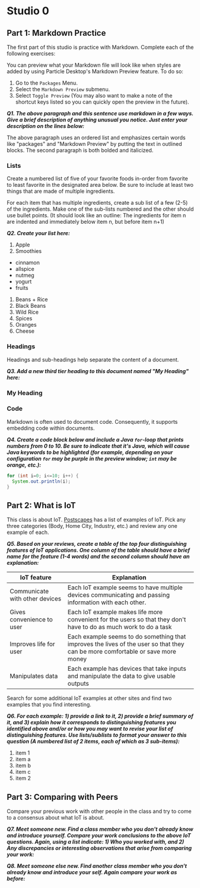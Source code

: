 # Studio 0

## Part 1: Markdown Practice

The first part of this studio is practice with Markdown. Complete each of the following exercises:

You can preview what your Markdown file will look like when styles are added by using Particle Desktop's Markdown Preview feature. To do so:
1. Go to the `Packages` Menu.
1. Select the `Markdown Preview` submenu.
1. Select `Toggle Preview` (You may also want to make a note of the shortcut keys listed so you can quickly open the preview in the future).

***Q1. The above paragraph and this sentence use markdown in a few ways.  Give a brief description of anything unusual you notice.  Just enter your description on the lines below:***

The above paragraph uses an ordered list and emphasizes certain words like "packages" and "Markdown Preview" by putting the text in outlined blocks.  The second paragraph is both bolded and italicized.

### Lists

Create a numbered list of five of your favorite foods in-order from favorite to least favorite in the designated area below. Be sure to include at least two things that are made of multiple ingredients.

For each item that has multiple ingredients, create a sub list of a few (2-5) of the ingredients.  Make one of the sub-lists numbered and the other should use bullet points. (It should look like an outline: The ingredients for item n are indented and immediately below item n, but before item n+1)

***Q2. Create your list here:***

1. Apple
1. Smoothies
  * cinnamon
  * allspice
  * nutmeg
  * yogurt
  * fruits
1. Beans + Rice
  1. Black Beans
  1. Wild Rice
  1. Spices
1. Oranges
1. Cheese

### Headings

Headings and sub-headings help separate the content of a document.

***Q3. Add a new third tier heading to this document named "My Heading" here:***

<h3> My Heading </h3>

### Code

Markdown is often used to document code.  Consequently, it supports embedding code within documents.

***Q4. Create a code block below and include a Java `for`-loop that prints numbers from 0 to 10. Be sure to indicate that it's Java, which will cause Java keywords to be highlighted (for example, depending on your configuration `for` may be purple in the preview window; `int` may be orange, etc.):***

```Java
for (int i=0; i<=10; i++) {
  System.out.println(i);
}
```

## Part 2: What is IoT

This class is about IoT.  [Postscapes](https://www.postscapes.com/internet-of-things-examples/) has a list of examples of IoT.  Pick any three categories (Body, Home City, Industry, etc.) and review any one example of each.

***Q5.  Based on your reviews, create a table of the top four distinguishing features of IoT applications. One column of the table should have a brief name for the feature (1-4 words) and the second column should have an explanation:***

IoT feature | Explanation
------------ | -------------
Communicate with other devices | Each IoT example seems to have multiple devices communicating and passing information with each other.
Gives convenience to user | Each IoT example makes life more convenient for the users so that they don't have to do as much work to do a task
Improves life for user | Each example seems to do something that improves the lives of the user so that they can be more comfortable or save more money
Manipulates data | Each example has devices that take inputs and manipulate the data to give usable outputs

Search for some additional IoT examples at other sites and find two examples that you find interesting.

***Q6.  For each example: 1) provide a link to it, 2) provide a brief summary of it, and 3) explain how it corresponds to distinguishing features you identified above and/or or how you may want to revise your list of distinguishing features.  Use lists/sublists to format your answer to this question (A numbered list of 2 items, each of which as 3 sub-items):***

1. item 1
  1. item a
  1. item b
  1. item c
1. item 2

## Part 3: Comparing with Peers

Compare your previous work with other people in the class and try to come to a consensus about what IoT is about.

***Q7. Meet someone new.  Find a class member who you don't already know and introduce yourself.  Compare your work conclusions to the above IoT questions. Again, using a list indicate: 1) Who you worked with, and 2) Any discrepancies or interesting observations that arise from comparing your work:***

***Q8. Meet someone else new.  Find another class member who you don't already know and introduce your self.  Again compare your work as before:***
